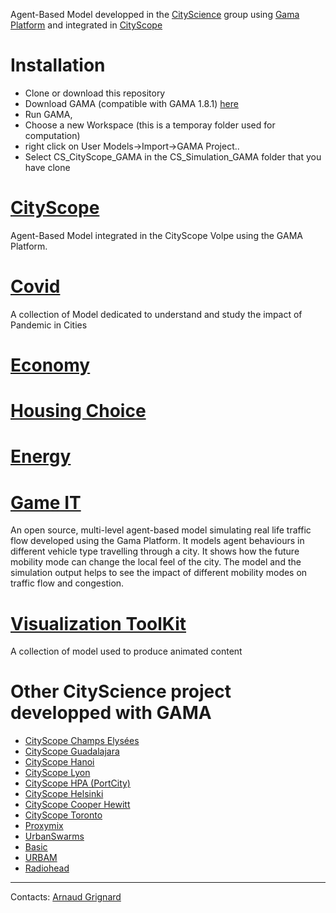 Agent-Based Model developped in the [CityScience](https://www.media.mit.edu/groups/city-science/overview/) group using [Gama Platform](https://gama-platform.github.io/) and integrated in [CityScope](https://www.media.mit.edu/projects/cityscope/overview/)

# Installation
  - Clone or download this repository
  - Download GAMA (compatible with GAMA 1.8.1) [here](https://gama-platform.github.io/download)
  - Run GAMA, 
  - Choose a new Workspace (this is a temporay folder used for computation)
  - right click on User Models->Import->GAMA Project..
  - Select CS_CityScope_GAMA in the CS_Simulation_GAMA folder that you have clone

# [CityScope](https://github.com/mitmedialab/CityScope_GAMA/wiki/CityScope)

Agent-Based Model integrated in the CityScope Volpe using the GAMA Platform. 

# [Covid](https://github.com/mitmedialab/CityScope_GAMA/wiki/Covid)

A collection of Model dedicated to understand and study the impact of Pandemic in Cities

# [Economy](https://github.com/CityScope/CS_CityScope_GAMA/wiki/Economy)

# [Housing Choice](https://github.com/CityScope/CS_CityScope_GAMA/wiki/HousingChoice)

# [Energy](https://github.com/CityScope/CS_CityScope_GAMA/wiki/Energy)

# [Game IT](https://github.com/mitmedialab/CityScope_GAMA/wiki/Game-IT)
An open source, multi-level agent-based model simulating real life traffic flow developed using the Gama Platform. It models agent behaviours in different vehicle type travelling through a city. It shows how the future mobility mode can change the local feel of the city. The model and the simulation output helps to see the impact of different mobility modes on traffic flow and congestion. 

# [Visualization ToolKit](https://github.com/CityScope/CS_CityScope_GAMA/wiki/VisualizationToolKit)
A collection of model used to produce animated content 

# Other CityScience project developped with GAMA 

 - [CityScope Champs Elysées](https://github.com/CityScope/CSL_Paris)
 - [CityScope Guadalajara](https://github.com/CityScope/CSL_Guadalajara)
 - [CityScope Hanoi](https://github.com/CityScope/CSL_Hanoi)
 - [CityScope Lyon](https://github.com/CityScope/CSL_Lyon)
 - [CityScope HPA (PortCity)](https://github.com/CityScope/CSL_Hamburg_HPA)
 - [CityScope Helsinki](https://github.com/CityScope/CSL_Helsinki)
 - [CityScope Cooper Hewitt](https://github.com/CityScope/CS_Cooper-Hewitt)
 - [CityScope Toronto](https://github.com/CityScope/CSL_Toronto)
 - [Proxymix](https://github.com/CityScope/CS_Proxymix) 
 - [UrbanSwarms](https://github.com/mitmedialab/UrbanSwarms) 
 - [Basic](https://github.com/mitmedialab/Basic)
 - [URBAM](https://github.com/agrignard/URBAM)
 - [Radiohead](https://github.com/agrignard/r_adiohead_10kandOK)
---
Contacts: [Arnaud Grignard](https://www.media.mit.edu/people/agrignar/overview/)
